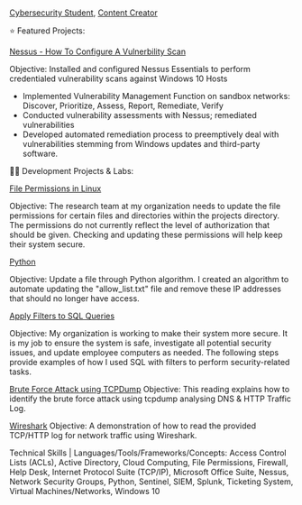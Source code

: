 
<br/><a href="https://www.linkedin.com/in/adnan-ali-yussuf-59151028b/">Cybersecurity Student</a>, <a href="https://github.com/CAdnany">Content Creator</a>

⭐ Featured Projects:

[Nessus - How To Configure A Vulnerbility Scan](http://tinyurl.com/kk53mhna)

Objective: Installed and configured Nessus Essentials to perform credentialed vulnerability scans against Windows 10 Hosts
- Implemented Vulnerability Management Function on sandbox networks:
Discover, Prioritize, Assess, Report, Remediate, Verify
- Conducted vulnerability assessments with Nessus; remediated vulnerabilities
- Developed automated remediation process to preemptively deal with vulnerabilities stemming from Windows updates and third-party software.


👨‍💻 Development Projects & Labs:
  
[File Permissions in Linux](https://tinyurl.com/bdfna5t7)

Objective: The research team at my organization needs to update the file permissions for certain files and directories within the projects directory. The permissions do not currently reflect the level of authorization that should be given. Checking and updating these permissions will help keep their system secure.

[Python](https://tinyurl.com/3e2au934)

Objective: Update a file through Python algorithm. I created an algorithm to automate updating the "allow_list.txt" file and remove these IP addresses that should no longer have access.

[Apply Filters to SQL Queries](https://tinyurl.com/29pyax4j)

Objective: My organization is working to make their system more secure. It is my job to ensure the system is safe, investigate all potential security issues, and update employee computers as needed. The following steps provide examples of how I used SQL with filters to perform security-related tasks.

[Brute Force Attack using TCPDump](https://tinyurl.com/jb9a3nmz)
Objective: This reading explains how to identify the brute force attack using tcpdump analysing DNS & HTTP Traffic Log.

[Wireshark](https://tinyurl.com/237ym7df)
Objective: A demonstration of how to read the provided TCP/HTTP log for network traffic using Wireshark. 

Technical Skills | Languages/Tools/Frameworks/Concepts: 
Access Control Lists (ACLs), Active Directory, Cloud Computing, File Permissions, Firewall, Help Desk, Internet Protocol Suite (TCP/IP), Microsoft Office Suite, Nessus, Network Security Groups, Python, Sentinel, SIEM, Splunk, Ticketing System, Virtual Machines/Networks, Windows 10
